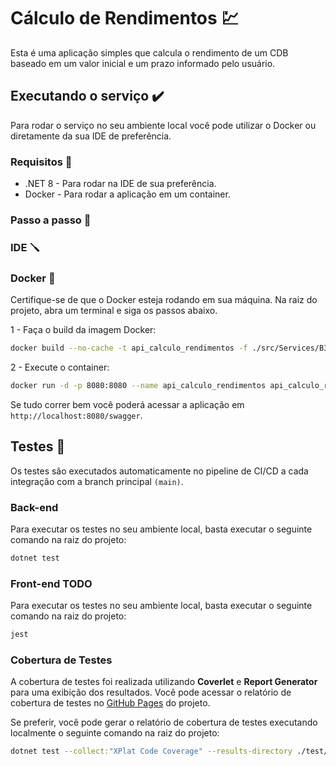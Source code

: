 # Cálculo de Rendimentos 💹

Esta é uma aplicação simples que calcula o rendimento de um CDB baseado em um valor inicial e um prazo informado pelo usuário.

## Executando o serviço ✔️

Para rodar o serviço no seu ambiente local você pode utilizar o Docker ou diretamente da sua IDE de preferência.

### Requisitos 🔴

- .NET 8 - Para rodar na IDE de sua preferência.
- Docker - Para rodar a aplicação em um container.

### Passo a passo 👣

### IDE 🪛



### Docker 🐳

Certifique-se de que o Docker esteja rodando em sua máquina. Na raiz do projeto, abra um terminal e siga os passos abaixo.

1 - Faça o build da imagem Docker:

```bash
docker build --no-cache -t api_calculo_rendimentos -f ./src/Services/B3.CalculoRendimentos.Api/Dockerfile .
```

2 - Execute o container:

```bash
docker run -d -p 8080:8080 --name api_calculo_rendimentos api_calculo_rendimentos
```

Se tudo correr bem você poderá acessar a aplicação em `http://localhost:8080/swagger`.

## Testes 🧪
Os testes são executados automaticamente no pipeline de CI/CD a cada integração com a branch principal `(main)`.

### Back-end
Para executar os testes no seu ambiente local, basta executar o seguinte comando na raiz do projeto:

```bash
dotnet test
```

### Front-end TODO
Para executar os testes no seu ambiente local, basta executar o seguinte comando na raiz do projeto:

```bash
jest
```

### Cobertura de Testes

A cobertura de testes foi realizada utilizando **Coverlet** e **Report Generator** para uma exibição dos resultados.
Você pode acessar o relatório de cobertura de testes no [GitHub Pages](https://pedrobarao.github.io/fiap.5nett.contatos/) do projeto. 

Se preferir, você pode gerar o relatório de cobertura de testes executando localmente o seguinte comando na raiz do projeto:

```bash
dotnet test --collect:"XPlat Code Coverage" --results-directory ./test/results/coverlet/ && reportgenerator -reports:test/results/coverlet/**/coverage.cobertura.xml -targetdir:test/results/coverage-report -reporttypes:Html
```
